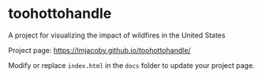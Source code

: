 # toohottohandle
A project for visualizing the impact of wildfires in the United States

Project page: https://lmjacoby.github.io/toohottohandle/

Modify or replace `index.html` in the `docs` folder to update your project page.
